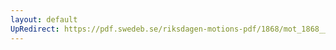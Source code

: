 ```yaml
---
layout: default
UpRedirect: https://pdf.swedeb.se/riksdagen-motions-pdf/1868/mot_1868__ak__00301.pdf
---
```

